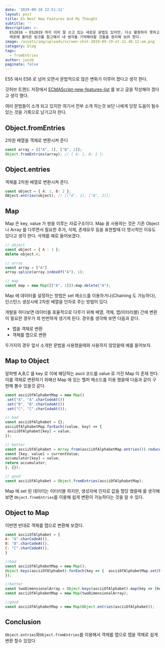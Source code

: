 ```yaml
---
date: '2019-09-18 22:51:11'
layout: post
title: ES Next New Features And My Thought
subtitle: ''
description: >-
  ES2016 ~ ES2019 까지 이미 잘 쓰고 있는 새로운 문법도 있지만, 다소 활용하지 못하고 있는 문법들도 있었다. 깃허브의 트렌트
  레포에 올라온 링크를 참고해서 내 생각들 기억해야할 것들을 정리해 보려 한다. 
image: /assets/img/uploads/screen-shot-2019-09-19-at-12.48.12-am.png
category: blog
tags:
  - fromEntries
author: jacob
paginate: false
---
```

ES5 에서 ES6 로 넘어 오면서 문법적으로 많은 변화가 이루어 졌다고 생각 한다. 

깃허브 트렌드 저장에서 [ECMAScript-new-features-list](https://github.com/daumann/ECMAScript-new-features-list) 를 보고 글을 작성해야 겠다고 생각 했다.

여러 문법들이 소개 되고 있지만 여기서 전부 소개 하는것 보단 나에게 당장 도움이 될수 있는 것을 기록으로 남기고자 한다.

## Object.fromEntries

2차원 배열을 객체로 변환시켜 준다

```js
const array = [["A", 1], ["B", 2]];
Object.fromEntries(array); // { A: 1, B: 2 };
```

## Object.entries

객체를 2차원 배열로 변환시켜 준다.

```js
const object = { A: 1, B: 2 };
OBject.entries(object); // [["A", 1], ["B", 2]];
```

## Map

Map 은 key, value 가 쌍을 이루는 자료구조이다. Map 을 사용하는 것은 기존 Object 나 Array 를 다루면서 필요한 추가, 삭제, 존재유무 등을 표현할때 더 명시적인 이유도 있다고 생각 한다. 삭제를 예로 들어보겠다.

```js
// object
const object = { A : 1 };
delete object.A;

// array
const array = ["A"]
array.splice(array.indexOf("A"), 1);

// map
const map = new Map([["A", 1]]);map.delete("A");
```

Map 에 데이터를 설정하는 방법은 set 메소드를 이용하거나(Chaining 도 가능하다), 인스턴스 생성시에 2차원 배열을 인자로 주는 방법이 있다.

개발을 하다보면 데이터를 효율적으로 다루기 위해 배열, 객체, 맵(이터러블) 간에 변환이 필요한 경우가 꾀 빈번하게 생기게 된다. 경우를 생각해 보면 다음과 같다.

* 맵을 객체로 변환
* 객체를 맵으로 변환

두가지의 경우 앞서 소개한 문법을 사용했을때와 사용하지 않았을때 예를 들어보자.

## Map to Object

알파벳 A,B,C 를 key 로 이에 해당하는 ascii 코드를 value 로 가진 Map 이 존재 한다. 이를 객체로 변환하기 위해선 Map 에 있는 헬퍼 메소드를 이용 했을때 다음과 같이 구현해 볼수 있을것 같다.

```js
const asciiOfAlphabetMap = new Map()
.set("A", "A".charCodeAt())
.set("B", "B".charCodeAt())
.set("C", "C".charCodeAt());

// bad
const asciiOfAlphabet = {};
asciiOfAlphabetMap.forEach((value, key) => { 
 asciiOfAlphabet[key] = value;
});

// better
const asciiOfAlphabet = Array.from(asciiOfAlphabetMap.entries()).reduce((accumulator, currentValue) => {  
const [key, value] = currentValue; 
accumulator[key] = value;
return accumulator;
}, {});

// good
const asciiOfAlphabet = Object.fromEntries(asciiOfAlphabetMap);
```

Map 에 set 된 데이터는 이터러블 하지만, 생성자에 인자로 값을 할당 했을때 를 생각해보면 `Object.fromEntries`를 이용해 쉽게 변환이 가능하다는 것을 알 수 있다.

## Object to Map

이번엔 반대로 객체를 맵으로 변환해 보겠다.

```js
const asciiOfAlphabet = {  
A: "A".charCodeAt(),
B: "B".charCodeAt(),
C: "C".charCodeAt(),
}

//bad
const asciiOfAlphabetMap = new Map();
Object.keys(asciiOfAlphabet).forEach(key => {  asciiOfAlphabetMap.set(key, asciiOfAlphabet[key]);
});

//better
const twoDimensionalArray = Object.keys(asciiOfAlphabet).map(key => [key, asciiOfAlphabet[key]);
const asciiOfAlphabetMap = new Map(twoDimensionalArray);

//good
const asciiOfAlphabetMap = new Map(Object.entries(asciiOfAlphabet));
```

## Conclusion

`Object.entries`와`Object.fromEntries`를 이용해서 객체를 맵으로 맵을 객체로 쉽게 변환 할수 있었다
